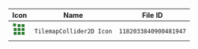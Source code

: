 | Icon | Name | File ID |
| ---  | ---  | ---     |
| ![](TilemapCollider2D%20Icon.png) | `TilemapCollider2D Icon` | `1182033840900481947` |
